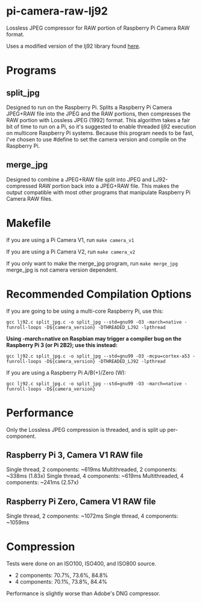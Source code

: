 pi-camera-raw-lj92
==================
Lossless JPEG compressor for RAW portion of Raspberry Pi Camera RAW format.

Uses a modified version of the lj92 library found [here](https://bitbucket.org/baldand/mlrawviewer/src/master/liblj92/?at=master).

Programs
========

split_jpg
---------

Designed to run on the Raspberry Pi. Splits a Raspberry Pi Camera JPEG+RAW file into the JPEG and the RAW portions, then compresses the RAW portion with Lossless JPEG (1992) format. This algorithm takes a fair bit of time to run on a Pi, so it's suggested to enable threaded lj92 execution on multicore Raspberry Pi systems. Because this program needs to be fast, I've chosen to use #define to set the camera version and compile on the Raspberry Pi.

merge_jpg
---------

Designed to combine a JPEG+RAW file split into JPEG and LJ92-compressed RAW portion back into a JPEG+RAW file. This makes the output compatible with most other programs that manipulate Raspberry Pi Camera RAW files.

Makefile
========

If you are using a Pi Camera V1, run `make camera_v1`

If you are using a Pi Camera V2, run `make camera_v2`

If you only want to make the merge_jpg program, run `make merge_jpg`
merge_jpg is not camera version dependent.

Recommended Compilation Options
===============================

If you are going to be using a multi-core Raspberry Pi, use this:

    gcc lj92.c split_jpg.c -o split_jpg --std=gnu99 -O3 -march=native -funroll-loops -D${camera_version} -DTHREADED_LJ92 -lpthread
**Using -march=native on Raspbian may trigger a compiler bug on the Raspberry Pi 3 (or Pi 2B2); use this instead:**

    gcc lj92.c split_jpg.c -o split_jpg --std=gnu99 -O3 -mcpu=cortex-a53 -funroll-loops -D${camera_version} -DTHREADED_LJ92 -lpthread

If you are using a Raspberry Pi A/B(+)/Zero (W):

    gcc lj92.c split_jpg.c -o split_jpg --std=gnu99 -O3 -march=native -funroll-loops -D${camera_version}

Performance
===========

Only the Lossless JPEG compression is threaded, and is split up per-component.

Raspberry Pi 3, Camera V1 RAW file
----------------------------------

Single thread, 2 components: ~619ms
Multithreaded, 2 components: ~338ms (1.83x)
Single thread, 4 components: ~619ms
Multithreaded, 4 components: ~241ms (2.57x)

Raspberry Pi Zero, Camera V1 RAW file
-------------------------------------

Single thread, 2 components: ~1072ms
Single thread, 4 components: ~1059ms

Compression
===========

Tests were done on an ISO100, ISO400, and ISO800 source.

* 2 components: 70.7%, 73.6%, 84.8%
* 4 components: 70.1%, 73.8%, 84.4%

Performance is slightly worse than Adobe's DNG compressor.

